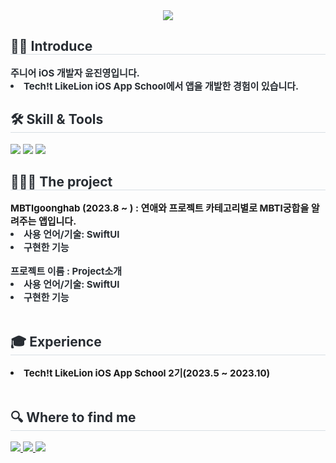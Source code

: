 <div align= "center">
    <img src="https://capsule-render.vercel.app/api?type=waving&color=gradient&height=240&text=Jinios%20🍊&animation=&fontColor=ffffff&fontSize=70" />
    </div>
    <div style="text-align: left;"> 
    <h2 style="border-bottom: 1px solid #d8dee4; color: #282d33;"> 👋🏻 Introduce</h2>  
    <div style="font-weight: 700; font-size: 15px; text-align: left; color: #282d33;">주니어 iOS 개발자 윤진영입니다.</div>
        <div style="font-weight: 700; font-size: 15px; text-align: left; color: #282d33;"><li> Tech!t LikeLion iOS App School에서 앱을 개발한 경험이 있습니다. </div>
<div style="text-align: left;"> 
    <h2 style="border-bottom: 1px solid #d8dee4; color: #282d33;"> 🛠️ Skill & Tools </h2>  
    <div style="margin: 0 auto; "text-align: left;" <img src="https://img.shields.io/badge/IOS-000000?style=flat&logo=IOS&logoColor=white">
          <img src="https://img.shields.io/badge/Swift-F05138?style=flat&logo=Swift&logoColor=white">
          <img src="https://img.shields.io/badge/Github-181717?style=flat&logo=Github&logoColor=white">
          <img src="https://img.shields.io/badge/Figma-F24E1E?style=flat&logo=Figma&logoColor=white">
          </div> 
    <div style="text-align: left;"> 
    <h2 style="border-bottom: 1px solid #d8dee4; color: #282d33;"> 👩🏻‍💻 The project </h2>  
    <div style="font-weight: 700; font-size: 15px; style="text-align: left;" color: #282d33;">MBTIgoonghab (2023.8 ~ ) : 연애와 프로젝트 카테고리별로 MBTI궁합을 알려주는 앱입니다.</div>
        <div style="font-weight: 700; font-size: 15px; text-align: left; color: #282d33;"><li> 사용 언어/기술: SwiftUI</div>
        <div style="font-weight: 700; font-size: 15px; text-align: left; color: #282d33;"><li> 구현한 기능 </div><br>
        <div style="font-weight: 700; font-size: 15px; text-align: left; color: #282d33;">프로젝트 이름 : Project소개</div>
        <div style="font-weight: 700; font-size: 15px; text-align: left; color: #282d33;"><li> 사용 언어/기술: SwiftUI</div>
        <div style="font-weight: 700; font-size: 15px; text-align: left; color: #282d33;"><li> 구현한 기능 </div><br>
    <div style="text-align: left;"> 
    <h2 style="border-bottom: 1px solid #d8dee4; color: #282d33;"> 🎓 Experience </h2>  
    <div style="font-weight: 700; font-size: 15px; style="text-align: left;" color: #282d33;"><li> Tech!t LikeLion iOS App School 2기(2023.5 ~ 2023.10) </div>
</div><br>
    </div>
    <div style="text-align: left;"> 
    <h2 style="border-bottom: 1px solid #d8dee4; color: #282d33;"> 🔍 Where to find me </h2> 
    <div style="text-align: left;"> <a href=> <img src="https://img.shields.io/badge/Notion-000000?style=flat&logo=Notion&logoColor=white&link="> </a>
         <a href=mailto:cuke709@gamil.com> <img src="https://img.shields.io/badge/Gmail-EA4335?style=flat&logo=Gmail&logoColor=white&link=mailto:cuke709@gamil.com"> </a><a href=><img src="https://img.shields.io/badge/Discord-5865F2?style=flat&logo=Discord&logoColor=white">
          </div>  <br> 
    <div style="text-align: left;">   </div> 
      </div>
      
